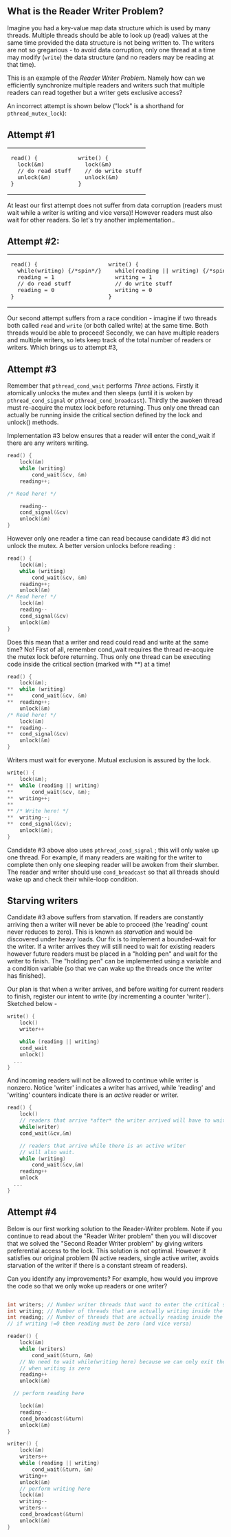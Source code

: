 ## What is the Reader Writer Problem?

Imagine you had a key-value map data structure which is used by many threads. Multiple threads should be able to look up (read) values at the same time provided the data structure is not being written to. The writers are not so gregarious - to avoid data corruption, only one thread at a time may modify (`write`) the data structure (and no readers may be reading at that time). 

This is an example of the _Reader Writer Problem_. Namely how can we efficiently synchronize multiple readers and writers such that multiple readers can read together but a writer gets exclusive access?

An incorrect attempt is shown below ("lock" is a shorthand for `pthread_mutex_lock`):

## Attempt #1

<table><tr><td>
<pre>
read() {
  lock(&m)
  // do read stuff
  unlock(&m)
}
</pre>
</td><td>
<pre>
write() {
  lock(&m)
  // do write stuff
  unlock(&m)
}
</pre></td></tr></table>

At least our first attempt does not suffer from data corruption (readers must wait while a writer is writing and vice versa)! However readers must also wait for other readers. So let's try another implementation..

## Attempt #2:
<table><tr><td>
<pre>read() {
  while(writing) {/*spin*/}
  reading = 1
  // do read stuff
  reading = 0
}
</pre>
</td><td>
<pre>write() {
  while(reading || writing) {/*spin*/}
  writing = 1
  // do write stuff
  writing = 0
}
</pre></td></tr></table>

Our second attempt suffers from a race condition - imagine if two threads both called `read` and `write` (or both called write) at the same time. Both threads would be able to proceed! Secondly, we can have multiple readers and multiple writers, so lets keep track of the total number of readers or writers. Which brings us to attempt #3,


## Attempt #3

Remember that `pthread_cond_wait` performs *Three* actions. Firstly it atomically unlocks the mutex and then sleeps (until it is woken by `pthread_cond_signal` or `pthread_cond_broadcast`). Thirdly the awoken thread must re-acquire the mutex lock before returning. Thus only one thread can actually be running inside the critical section defined by the lock and unlock() methods.

Implementation #3 below ensures that a reader will enter the cond_wait if there are any writers writing.
```C
read() {
    lock(&m)
    while (writing)
        cond_wait(&cv, &m)
    reading++;

/* Read here! */

    reading--
    cond_signal(&cv)
    unlock(&m)
}
```
However only one reader a time can read because candidate #3 did not unlock the mutex. A better version unlocks before reading :
```C
read() {
    lock(&m);
    while (writing)
        cond_wait(&cv, &m)
    reading++;
    unlock(&m)
/* Read here! */
    lock(&m)
    reading--
    cond_signal(&cv)
    unlock(&m)
}
```
Does this mean that a writer and read could read and write at the same time? No! First of all, remember cond_wait requires the thread re-acquire the  mutex lock before returning. Thus only one thread can be executing code inside the critical section (marked with **) at a time!
```C
read() {
    lock(&m);
**  while (writing)
**      cond_wait(&cv, &m)
**  reading++;
    unlock(&m)
/* Read here! */
    lock(&m)
**  reading--
**  cond_signal(&cv)
    unlock(&m)
}
```


Writers must wait for everyone. Mutual exclusion is assured by the lock. 
```C
write() {
    lock(&m);
**  while (reading || writing)
**      cond_wait(&cv, &m);
**  writing++;
**
** /* Write here! */
**  writing--;
**  cond_signal(&cv);
    unlock(&m);
}
```

Candidate #3 above also uses `pthread_cond_signal` ; this will only wake up one thread. For example, if many readers are waiting for the writer to complete then only one sleeping reader will be awoken from their slumber. The reader and writer should use `cond_broadcast` so that all threads should wake up and check their while-loop condition.


## Starving writers
Candidate #3 above suffers from starvation. If readers are constantly arriving then a writer will never be able to proceed (the 'reading' count never reduces to zero). This is known as *starvation* and would be discovered under heavy loads. Our fix is to implement a bounded-wait for the writer. If a writer arrives they will still need to wait for existing readers however future readers must be placed in a "holding pen" and wait for the writer to finish. The "holding pen" can be implemented using a variable and a condition variable (so that we can wake up the threads once the writer has finished).

Our plan is that when a writer arrives, and before waiting for current readers to finish, register our intent to write (by incrementing a counter 'writer'). Sketched below - 

```C
write() {
    lock()
    writer++

    while (reading || writing)
    cond_wait
    unlock()
  ...
}
```

And incoming readers will not be allowed to continue while writer is nonzero. Notice 'writer' indicates a writer has arrived, while 'reading' and 'writing' counters indicate there is an _active_ reader or writer.
```C
read() {
    lock()
    // readers that arrive *after* the writer arrived will have to wait here!
    while(writer)
    cond_wait(&cv,&m)

    // readers that arrive while there is an active writer
    // will also wait.
    while (writing) 
        cond_wait(&cv,&m)
    reading++
    unlock
  ...
}
```

## Attempt #4
Below is our first working solution to the Reader-Writer problem. 
Note if you continue to read about the "Reader Writer problem" then you will discover that we solved the "Second Reader Writer problem" by giving writers preferential access to the lock. This solution is not optimal. However it satisfies our original problem (N active readers, single active writer, avoids starvation of the writer if there is a constant stream of readers). 

Can you identify any improvements? For example, how would you improve the code so that we only woke up readers or one writer? 
```C

int writers; // Number writer threads that want to enter the critical section (some or all of these may be blocked)
int writing; // Number of threads that are actually writing inside the C.S. (can only be zero or one)
int reading; // Number of threads that are actually reading inside the C.S.
// if writing !=0 then reading must be zero (and vice versa)

reader() {
    lock(&m)
    while (writers)
        cond_wait(&turn, &m)
    // No need to wait while(writing here) because we can only exit the above loop
    // when writing is zero
    reading++
    unlock(&m)

  // perform reading here

    lock(&m)
    reading--
    cond_broadcast(&turn)
    unlock(&m)
}

writer() {
    lock(&m)  
    writers++  
    while (reading || writing)   
        cond_wait(&turn, &m)  
    writing++  
    unlock(&m)  
    // perform writing here  
    lock(&m)  
    writing--  
    writers--  
    cond_broadcast(&turn)  
    unlock(&m)  
}
```

